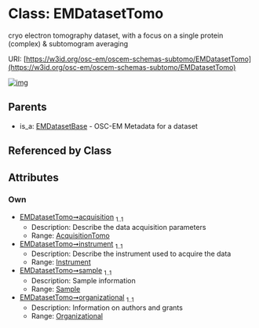 
# Class: EMDatasetTomo

cryo electron tomography dataset, with a focus on a single protein (complex) & subtomogram averaging

URI: [https://w3id.org/osc-em/oscem-schemas-subtomo/EMDatasetTomo](https://w3id.org/osc-em/oscem-schemas-subtomo/EMDatasetTomo)


[![img](https://yuml.me/diagram/nofunky;dir:TB/class/[Sample],[Organizational],[Instrument],[Organizational]<organizational%201..1-++[EMDatasetTomo],[Sample]<sample%201..1-++[EMDatasetTomo],[Instrument]<instrument%201..1-++[EMDatasetTomo],[AcquisitionTomo]<acquisition%201..1-++[EMDatasetTomo],[EMDatasetBase]^-[EMDatasetTomo],[EMDatasetBase],[AcquisitionTomo])](https://yuml.me/diagram/nofunky;dir:TB/class/[Sample],[Organizational],[Instrument],[Organizational]<organizational%201..1-++[EMDatasetTomo],[Sample]<sample%201..1-++[EMDatasetTomo],[Instrument]<instrument%201..1-++[EMDatasetTomo],[AcquisitionTomo]<acquisition%201..1-++[EMDatasetTomo],[EMDatasetBase]^-[EMDatasetTomo],[EMDatasetBase],[AcquisitionTomo])

## Parents

 *  is_a: [EMDatasetBase](EMDatasetBase.md) - OSC-EM Metadata for a dataset

## Referenced by Class


## Attributes


### Own

 * [EMDatasetTomo➞acquisition](EMDatasetTomo_acquisition.md)  <sub>1..1</sub>
     * Description: Describe the data acquisition parameters
     * Range: [AcquisitionTomo](AcquisitionTomo.md)
 * [EMDatasetTomo➞instrument](EMDatasetTomo_instrument.md)  <sub>1..1</sub>
     * Description: Describe the instrument used to acquire the data
     * Range: [Instrument](Instrument.md)
 * [EMDatasetTomo➞sample](EMDatasetTomo_sample.md)  <sub>1..1</sub>
     * Description: Sample information
     * Range: [Sample](Sample.md)
 * [EMDatasetTomo➞organizational](EMDatasetTomo_organizational.md)  <sub>1..1</sub>
     * Description: Information on authors and grants
     * Range: [Organizational](Organizational.md)
